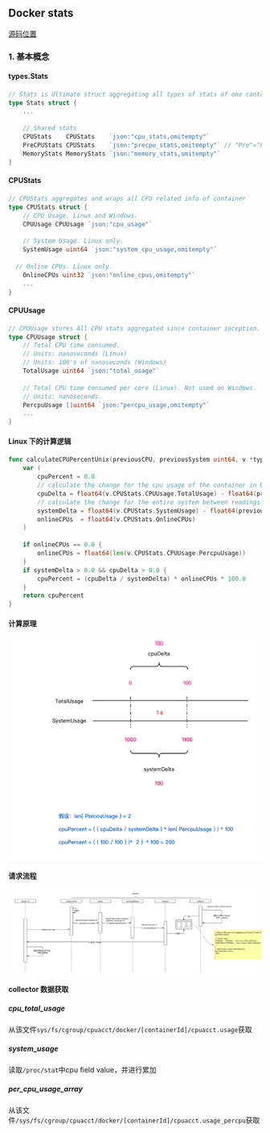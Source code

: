 ## Docker stats

[源码位置](https://github.com/moby/moby/blob/c6134474c264714cfab9512dbe425f61a750ea9e/integration-cli/docker_api_stats_test.go#L36-L47)



### 1. 基本概念



#### types.Stats

```go
// Stats is Ultimate struct aggregating all types of stats of one container
type Stats struct {
	...

	// Shared stats
	CPUStats    CPUStats    `json:"cpu_stats,omitempty"`
	PreCPUStats CPUStats    `json:"precpu_stats,omitempty"` // "Pre"="Previous"
	MemoryStats MemoryStats `json:"memory_stats,omitempty"`
}
```



#### CPUStats

```go
// CPUStats aggregates and wraps all CPU related info of container
type CPUStats struct {
	// CPU Usage. Linux and Windows.
	CPUUsage CPUUsage `json:"cpu_usage"`

	// System Usage. Linux only.
	SystemUsage uint64 `json:"system_cpu_usage,omitempty"`
  
  // Online CPUs. Linux only.
	OnlineCPUs uint32 `json:"online_cpus,omitempty"`
	...
}
```



#### CPUUsage

```go
// CPUUsage stores All CPU stats aggregated since container inception.
type CPUUsage struct {
	// Total CPU time consumed.
	// Units: nanoseconds (Linux)
	// Units: 100's of nanoseconds (Windows)
	TotalUsage uint64 `json:"total_usage"`

	// Total CPU time consumed per core (Linux). Not used on Windows.
	// Units: nanoseconds.
	PercpuUsage []uint64 `json:"percpu_usage,omitempty"`
	...
}
```



#### Linux 下的计算逻辑

```go
func calculateCPUPercentUnix(previousCPU, previousSystem uint64, v *types.StatsJSON) float64 {
	var (
		cpuPercent = 0.0
		// calculate the change for the cpu usage of the container in between readings
		cpuDelta = float64(v.CPUStats.CPUUsage.TotalUsage) - float64(previousCPU)
		// calculate the change for the entire system between readings
		systemDelta = float64(v.CPUStats.SystemUsage) - float64(previousSystem)
		onlineCPUs  = float64(v.CPUStats.OnlineCPUs)
	)

	if onlineCPUs == 0.0 {
		onlineCPUs = float64(len(v.CPUStats.CPUUsage.PercpuUsage))
	}
	if systemDelta > 0.0 && cpuDelta > 0.0 {
		cpuPercent = (cpuDelta / systemDelta) * onlineCPUs * 100.0
	}
	return cpuPercent
}
```



#### 计算原理

![](../image/stats-01.png)





#### 请求流程

![](../image/stats-02.png)



#### collector 数据获取

##### cpu_total_usage

从该文件`sys/fs/cgroup/cpuacct/docker/[containerId]/cpuacct.usage`获取

##### system_usage

读取`/proc/stat`中cpu field value，并进行累加

##### per_cpu_usage_array

从该文件`/sys/fs/cgroup/cpuacct/docker/[containerId]/cpuacct.usage_percpu`获取

